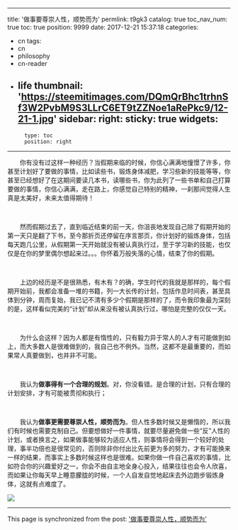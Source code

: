 
---
title: '做事要尊崇人性，顺势而为'
permlink: t9gk3
catalog: true
toc_nav_num: true
toc: true
position: 9999
date: 2017-12-21 15:37:18
categories:
- cn
tags:
- cn
- philosophy
- cn-reader
- life
thumbnail: 'https://steemitimages.com/DQmQrBhc1trhnSf3W2PvbM9S3LLrC6ET9tZZNoe1aRePkc9/12-21-1.jpg'
sidebar:
    right:
        sticky: true
widgets:
    -
        type: toc
        position: right
---


<html>
<p>　　你有没有过这样一种经历？当假期来临的时候，你信心满满地憧憬了许多，你甚至计划好了要做的事情，比如读些书，锻炼身体减肥，学习些新的技能等等，你甚至已经想好了在这期间要读几本书，读哪些书，你为此列了一些书单和自己打算要做的事情，你信心满满，走在路上，你感觉自己特别的精神，一刹那间觉得人生真是太美好，未来太值得期待！</p>
<p><br></p>
<p>　　然而假期过去了，直到临近结束的前一天，你沮丧地发现自己除了假期开始的第一天只是翻了下书，至今那折页还停留在序言那页，你计划好的锻炼身体，包括每天跑几公里，从假期第一天开始就没有被认真执行过，至于学习新的技能，也仅仅是在你的梦里偶尔想起来过。。。你怀着万般失落的心情，结束了你的假期。</p>
<p><br></p>
<p>　　上边的经历是不是很熟悉，有木有？的确，学生时代的我就是那样的，每个假期开始前，我都会准备一堆的书籍，列一大长传的计划，包括作息时间表，甚至具体到分钟，周而复始，我已记不清有多少个假期是那样的了，而令我印象最为深刻的是，这样看似完美的“计划”却从来没有被认真执行过，哪怕是完整的仅仅一天。</p>
<p><br></p>
<p>　　为什么会这样？因为人都是有惰性的，只有毅力异于常人的人才有可能做到如上，而大多数人是很难做到的，我自己也不例外。当然，这都不是最重要的，而如果常人真要做到，也并非不可能。</p>
<p><br></p>
<p>　　我认为<strong>做事得有一个合理的规划</strong>。对，你没看错。是合理的计划，只有合理的计划安排，才有可能被贯彻和执行；</p>
<p><br></p>
<p>　　我认为<strong>做事更需要尊崇人性，顺势而为</strong>。但人性多数时候又是懒惰的，所以我们有时候也需要克制自己。但要想做好一件事情，就要尽量避免做一些“反”人性的计划，或者换言之，如果做事能够较为适应人性，则事情将会得到一个较好的处理，事半功倍也是很常见的，否则除非你付出比先前更为多的努力，才有可能换来一样的结果，而事实上多数时候这样也是很难。如果你做一件自己喜欢的事情，比如符合你的兴趣爱好之一，你会不由自主地全身心投入，结果往往也会令人欣喜，而如果让你每天早上睡意朦胧的时候，一个人自发自觉地起床去外边跑步锻炼身体，这就有点难度了。</p>
<p><img src="https://steemitimages.com/DQmQrBhc1trhnSf3W2PvbM9S3LLrC6ET9tZZNoe1aRePkc9/12-21-1.jpg"/></p>
</html>

- - -

This page is synchronized from the post: ['做事要尊崇人性，顺势而为'](https://steemit.com/@rivalhw/t9gk3)
